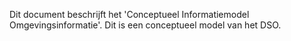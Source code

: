 Dit document beschrijft het 'Conceptueel Informatiemodel Omgevingsinformatie'. Dit is een conceptueel model van het
DSO.
